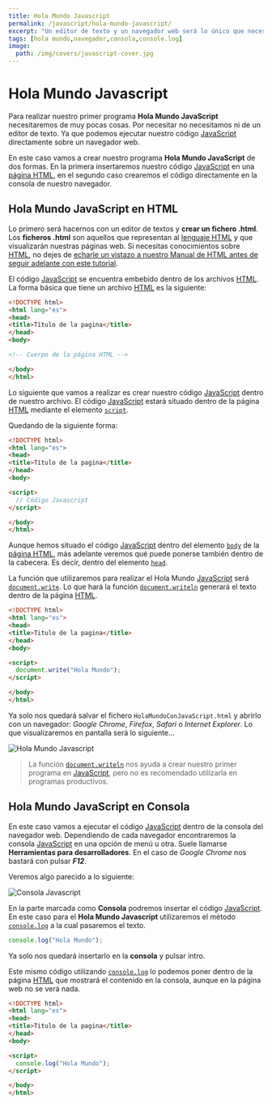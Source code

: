 ```yaml
---
title: Hola Mundo Javascript
permalink: /javascript/hola-mundo-javascript/
excerpt: "Un editor de texto y un navegador web será lo único que necesitemos para poder crear nuestro primer Hola Mundo en Javascript."
tags: [hola mundo,navegador,consola,console.log]
image:
  path: /img/covers/javascript-cover.jpg
---
```


# Hola Mundo Javascript


Para realizar nuestro primer programa **Hola Mundo JavaScript** necesitaremos de muy pocas cosas. Por necesitar no necesitamos ni de un editor de texto. Ya que podemos ejecutar nuestro código [JavaScript](https://www.manualweb.net/javascript/) directamente sobre un navegador web.


En este caso vamos a crear nuestro programa **Hola Mundo JavaScript** de dos formas. En la primera insertaremos nuestro código [JavaScript](https://www.manualweb.net/javascript/) en una [página HTML](https://www.manualweb.net/html/), en el segundo caso crearemos el código directamente en la consola de nuestro navegador.


## Hola Mundo JavaScript en HTML


Lo primero será hacernos con un editor de textos y **crear un fichero .html**. Los **ficheros .html** son aquellos que representan al [lenguaje HTML](https://www.manualweb.net/html/) y que visualizarán nuestras páginas web. Si necesitas conocimientos sobre [HTML](https://www.manualweb.net/html/), no dejes de [echarle un vistazo a nuestro Manual de HTML antes de seguir adelante con este tutorial](https://www.manualweb.net/html/).


El código [JavaScript](https://www.manualweb.net/javascript/) se encuentra embebido dentro de los archivos [HTML](https://www.manualweb.net/html/). La forma básica que tiene un archivo [HTML](https://www.manualweb.net/html/) es la siguiente:


```html
<!DOCTYPE html>
<html lang="es">
<head>
<title>Título de la pagina</title>
</head>
<body>

<!-- Cuerpo de la página HTML -->

</body>
</html>
```


Lo siguiente que vamos a realizar es crear nuestro código [JavaScript](https://www.manualweb.net/javascript/) dentro de nuestro archivo. El código [JavaScript](https://www.manualweb.net/javascript/) estará situado dentro de la página [HTML](https://www.manualweb.net/html/) mediante el elemento [`script`](https://www.w3api.com/HTML/script/).


Quedando de la siguiente forma:


```html
<!DOCTYPE html>
<html lang="es">
<head>
<title>Título de la pagina</title>
</head>
<body>

<script>
  // Código Javascript
</script>

</body>
</html>
```


Aunque hemos situado el código [JavaScript](https://www.manualweb.net/javascript/) dentro del elemento [`body`](https://www.w3api.com/HTML/body/) de la [página HTML](https://www.manualweb.net/html/), más adelante veremos qué puede ponerse también dentro de la cabecera. Es decir, dentro del elemento [`head`](https://www.w3api.com/HTML/head/).


La función que utilizaremos para realizar el Hola Mundo [JavaScript](https://www.manualweb.net/javascript/) será [`document.write`](https://www.w3api.com/DOM/Document/write/). Lo que hará la función [`document.writeln`](https://www.w3api.com/DOM/Document/write/) generará el texto dentro de la página [HTML](%7B%7Bsite.url%7D%7D/html/).


```html
<!DOCTYPE html>
<html lang="es">
<head>
<title>Titulo de la pagina</title>
</head>
<body>

<script>
  document.write("Hola Mundo");
</script>

</body>
</html>
```


Ya solo nos quedará salvar el fichero `HolaMundoConJavaScript.html` y abrirlo con un navegador: _Google Chrome_, _Firefox_, _Safari_ o _Internet Explorer_. Lo que visualizaremos en pantalla será lo siguiente…


![Hola Mundo Javascript](https://manualweb.net/javascript/img/hola-mundo-javascript.png)


> La función [`document.writeln`](https://www.w3api.com/DOM/Document/write/) nos ayuda a crear nuestro primer programa en [JavaScript](https://www.manualweb.net/javascript/), pero no es recomendado utilizarla en programas productivos.


## Hola Mundo JavaScript en Consola


En este caso vamos a ejecutar el código [JavaScript](https://www.manualweb.net/javascript/) dentro de la consola del navegador web. Dependiendo de cada navegador encontraremos la consola [JavaScript](https://www.manualweb.net/javascript/) en una opción de menú u otra. Suele llamarse **Herramientas para desarrolladores**. En el caso de _Google Chrome_ nos bastará con pulsar _**F12**_.


Veremos algo parecido a lo siguiente:


![Consola Javascript](https://manualweb.net/javascript/img/consola.png)


En la parte marcada como **Consola** podremos insertar el código [JavaScript](https://www.manualweb.net/javascript/). En este caso para el **Hola Mundo Javascript** utilizaremos el método [`console.log`](https://www.w3api.com/WebAPI/Console/log/) a la cual pasaremos el texto.


```javascript
console.log("Hola Mundo");
```


Ya solo nos quedará insertarlo en la **consola** y pulsar intro.


Este mismo código utilizando [`console.log`](https://www.w3api.com/WebAPI/Console/log/) lo podemos poner dentro de la página [HTML](https://www.manualweb.net/html/) que mostrará el contenido en la consola, aunque en la página web no se verá nada.


```html
<!DOCTYPE html>
<html lang="es">
<head>
<title>Titulo de la pagina</title>
</head>
<body>

<script>
  console.log("Hola Mundo");
</script>

</body>
</html>
```

